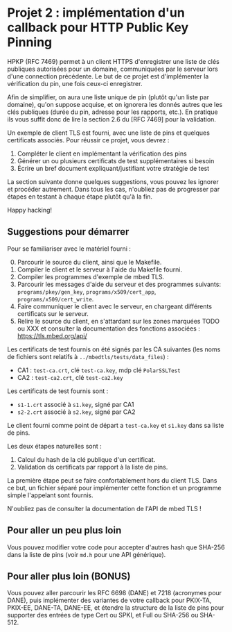 # Projet 2 : implémentation d'un callback pour HTTP Public Key Pinning

HPKP (RFC 7469) permet à un client HTTPS d'enregistrer une liste de clés
publiques autorisées pour un domaine, communiquées par le serveur lors d'une
connection précédente. Le but de ce projet est d'implémenter la vérification
du pin, une fois ceux-ci enregistrer.

Afin de simplifier, on aura une liste unique de pin (plutôt qu'un liste par
domaine), qu'on suppose acquise, et on ignorera les donnés autres que les clés
publiques (durée du pin, adresse pour les rapports, etc.). En pratique ils
vous suffit donc de lire la section 2.6 du [RFC 7469] pour la validation.

Un exemple de client TLS est fourni, avec une liste de pins et quelques
certificats associés. Pour réussir ce projet, vous devrez :

1. Compléter le client en implémentant la vérification des pins
2. Générer un ou plusieurs certificats de test supplémentaires si besoin
3. Écrire un bref document expliquant/justifiant votre stratégie de test

La section suivante donne quelques suggestions, vous pouvez les ignorer et
procéder autrement. Dans tous les cas, n'oubliez pas de progresser par étapes
en testant à chaque étape plutôt qu'à la fin.

Happy hacking!


## Suggestions pour démarrer

Pour se familiariser avec le matériel fourni :

0. Parcourir le source du client, ainsi que le Makefile.
0. Compiler le client et le serveur à l'aide du Makefile fourni.
0. Compiler les programmes d'exemple de mbed TLS.
0. Parcourir les messages d'aide du serveur et des programmes suivants:
`programs/pkey/gen_key`, `programs/x509/cert_app`, `programs/x509/cert_write`.
0. Faire communiquer le client avec le serveur, en chargeant différents
   certificats sur le serveur.
0. Relire le source du client, en s'attardant sur les zones marquées TODO ou
   XXX et consulter la documentation des fonctions associées :
   <https://tls.mbed.org/api/>

Les certificats de test fournis on été signés par les CA suivantes (les noms
de fichiers sont relatifs à `../mbedtls/tests/data_files`) :

- CA1 : `test-ca.crt`, clé `test-ca.key`, mdp clé `PolarSSLTest`
- CA2 : `test-ca2.crt`, clé `test-ca2.key`

Les certificats de test fournis sont :

- `s1-1.crt` associé à `s1.key`, signé par CA1
- `s2-2.crt` associé à `s2.key`, signé par CA2

Le client fourni comme point de départ a `test-ca.key` et `s1.key` dans sa
liste de pins.

Les deux étapes naturelles sont :

1. Calcul du hash de la clé publique d'un certificat.
2. Validation ds certificats par rapport à la liste de pins.

La première étape peut se faire confortablement hors du client TLS. Dans ce
but, un fichier séparé pour implémenter cette fonction et un programme simple
l'appelant sont fournis.

N'oubliez pas de consulter la documentation de l'API de mbed TLS !


## Pour aller un peu plus loin

Vous pouvez modifier votre code pour accepter d'autres hash que SHA-256 dans
la liste de pins (voir `md.h` pour une API générique).


## Pour aller plus loin (BONUS)

Vous pouvez aller parcourir les RFC 6698 (DANE) et 7218 (acronymes pour DANE),
puis implémenter des variantes de votre callback pour PKIX-TA, PKIX-EE,
DANE-TA, DANE-EE, et étendre la structure de la liste de pins pour supporter
des entrées de type Cert ou SPKI, et Full ou SHA-256 ou SHA-512.
